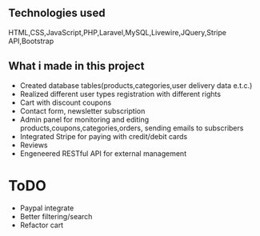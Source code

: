 ## Technologies used
HTML,CSS,JavaScript,PHP,Laravel,MySQL,Livewire,JQuery,Stripe API,Bootstrap
## What i made in this project
<ul>
    <li>Created database tables(products,categories,user delivery data e.t.c.)</li>
    <li>Realized different user types registration with different rights</li>
    <li>Cart with discount coupons</li>
    <li>Contact form, newsletter subscription</li>
    <li>Admin panel for monitoring and editing products,coupons,categories,orders, sending emails to subscribers</li>
    <li>Integrated Stripe for paying with credit/debit cards</li>
    <li>Reviews</li>
    <li>Engeneered RESTful API for external management</li>
</ul>
<h1>ToDO</h1>
<ul>
    <li>Paypal integrate</li>
    <li>Better filtering/search</li>
    <li>Refactor cart</li>
</ul>

